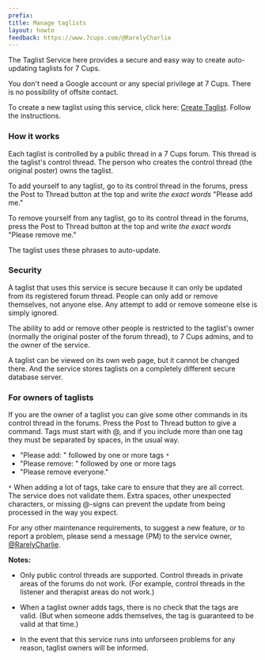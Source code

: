 ```yaml
---
prefix:  
title: Manage taglists
layout: howto
feedback: https://www.7cups.com/@RarelyCharlie
---
```

The Taglist Service here provides a secure and easy way to create auto-updating taglists for 7 Cups.

You don't need a Google account or any special privilege at 7 Cups. There is no possibility of offsite contact.

To create a new taglist using this service, click here: [Create Taglist](/taglist). Follow the instructions.

### How it works

Each taglist is controlled by a public thread in a 7 Cups forum. This thread is the taglist's control thread. The person who creates the control thread (the original poster) owns the taglist.

To add yourself to any taglist, go to its control thread in the forums, press the Post to Thread button at the top and write *the exact words* "Please add me."

To remove yourself from any taglist, go to its control thread in the forums, press the Post to Thread button at the top and write *the exact words* "Please remove me."

The taglist uses these phrases to auto-update.

### Security

A taglist that uses this service is secure because it can only be updated from its registered forum thread. People can only add or remove themselves, not anyone else. Any attempt to add or remove someone else is simply ignored.

The ability to add or remove other people is restricted to the taglist's owner (normally the original poster of the forum thread), to 7 Cups admins, and to the owner of the service.

A taglist can be viewed on its own web page, but it cannot be changed there. And the service stores taglists on a completely different secure database server.

### For owners of taglists
	
If you are the owner of a taglist you can give some other commands in its control thread in the forums. Press the Post to Thread button to give a command. Tags must start with @, and if you include more than one tag they must be separated by spaces, in the usual way.

 - "Please add: " followed by one or more tags `*`
 - "Please remove: " followed by one or more tags
 - "Please remove everyone."
 
`*` When adding a lot of tags, take care to ensure that they are all correct. The service does not validate them. Extra spaces, other unexpected characters, or missing @-signs can prevent the update from being processed in the way you expect.

For any other maintenance requirements, to suggest a new feature, or to report a problem, please send a message (PM) to the service owner, [@RarelyCharlie](https://www.7cups.com/@RarelyCharlie).

**Notes:**
 - Only public control threads are supported. Control threads in private areas of the forums do not work. (For example, control threads in the listener and therapist areas do not work.)
 
 - When a taglist owner adds tags, there is no check that the tags are valid. (But when someone adds themselves, the tag is guaranteed to be valid at that time.)
 
 - In the event that this service runs into unforseen problems for any reason, taglist owners will be informed.
